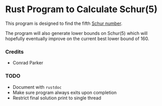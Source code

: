 # Rust Program to Calculate Schur(5)

This program is designed to find the fifth [Schur number](https://github.com/birdperson-lives/rust-game-of-life.git).

The program will also generate lower bounds on Schur(5) which will hopefully eventually improve on the current best lower bound of 160.

### Credits

* Conrad Parker

### TODO
* Document with `rustdoc`
* Make sure program always exits upon completion
* Restrict final solution print to single thread